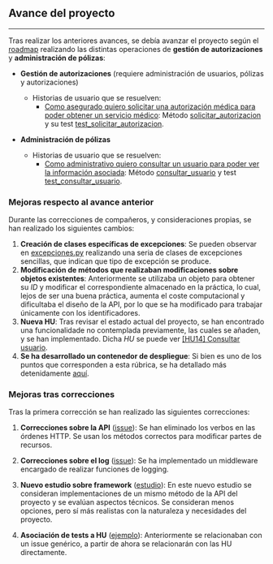 ## Avance del proyecto

---

Tras realizar los anteriores avances, se debía avanzar el proyecto según el [roadmap](https://carlosma7.github.io/MedAuth/doc/roadmap) realizando las distintas operaciones de **gestión de autorizaciones** y **administración de pólizas**:

* **Gestión de autorizaciones** (requiere administración de usuarios, pólizas y autorizaciones)
	* Historias de usuario que se resuelven:
		* [Como asegurado quiero solicitar una autorización médica para poder obtener un servicio médico](https://github.com/Carlosma7/MedAuth/issues/37): Método [solicitar_autorizacion](https://github.com/Carlosma7/MedAuth/blob/main/src/core/controlador.py#L204)  y su test [test_solicitar_autorizacion](https://github.com/Carlosma7/MedAuth/blob/main/src/test/testControlador.py#L193).

* **Administración de pólizas**
	* Historias de usuario que se resuelven:
		* [Como administrativo quiero consultar un usuario para poder ver la información asociada](https://github.com/Carlosma7/MedAuth/issues/96): Método [consultar_usuario](https://github.com/Carlosma7/MedAuth/blob/main/src/core/controlador.py#L355) y test [test_consultar_usuario](https://github.com/Carlosma7/MedAuth/blob/main/src/test/testControlador.py#L376).

### Mejoras respecto al avance anterior
Durante las correcciones de compañeros, y consideraciones propias, se han realizado los siguientes cambios:

1. **Creación de clases específicas de excepciones**: Se pueden observar en [excepciones.py](https://github.com/Carlosma7/MedAuth/blob/main/src/core/excepciones.py) realizando una seria de clases de excepciones sencillas, que indican que tipo de excepción se produce.
2. **Modificación de métodos que realizaban modificaciones sobre objetos existentes**: Anteriormente se utilizaba un objeto para obtener su *ID* y modificar el correspondiente almacenado en la práctica, lo cual, lejos de ser una buena práctica, aumenta el coste computacional y dificultaba el diseño de la API, por lo que se ha modificado para trabajar únicamente con los identificadores.
3. **Nueva HU**: Tras revisar el estado actual del proyecto, se han encontrado una funcionalidade no contemplada previamente, las cuales se añaden, y se han implementado. Dicha *HU* se puede ver [[HU14] Consultar usuario](https://github.com/Carlosma7/MedAuth/issues/96).
4. **Se ha desarrollado un contenedor de despliegue**: Si bien es uno de los puntos que corresponden a esta rúbrica, se ha detallado más detenidamente [aquí](https://carlosma7.github.io/MedAuth/doc/api/despliegue).

### Mejoras tras correcciones

Tras la primera corrección se han realizado las siguientes correcciones:

1. **Correcciones sobre la API** ([issue](https://github.com/Carlosma7/MedAuth/issues/99)): Se han eliminado los verbos en las órdenes HTTP. Se usan los métodos correctos para modificar partes de recursos.

2. **Correcciones sobre el log** ([issue](https://github.com/Carlosma7/MedAuth/issues/100)): Se ha implementado un middleware encargado de realizar funciones de logging.

3. **Nuevo estudio sobre framework** ([estudio](https://carlosma7.github.io/MedAuth/doc/api/estudio_framework)): En este nuevo estudio se consideran implementaciones de un mismo método de la API del proyecto y se evalúan aspectos técnicos. Se consideran menos opciones, pero sí más realistas con la naturaleza y necesidades del proyecto.

4. **Asociación de tests a HU** ([ejemplo](https://github.com/Carlosma7/MedAuth/commit/60f766b6416d7532c5649a12d6b602441dc1a9c7)): Anteriormente se relacionaban con un issue genérico, a partir de ahora se relacionarán con las HU directamente.

